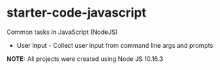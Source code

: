 # starter-code-javascript
Common tasks in JavaScript (NodeJS)
* User Input - Collect user input from command line args and prompts

**NOTE:** All projects were created using Node JS 10.16.3

